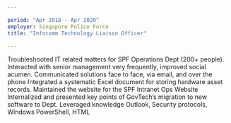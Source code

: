 ```yaml
---

period: "Apr 2018 - Apr 2020" 
employer: Singapore Police Force
title: "Infocomm Technology Liaison Officer"

---
```


Troubleshooted IT related matters for SPF Operations Dept (200+ people).
Interacted with senior management very frequently, improved social acumen.
Communicated solutions face to face, via email, and over the phone
Integrated a systematic Excel document for storing hardware asset records.
Maintained the website for the SPF Intranet Ops Website
Internalized and presented key points of GovTech’s migration to new software to Dept.
Leveraged knowledge Outlook, Security protocols, Windows PowerShell, HTML